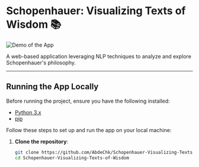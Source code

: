 # Schopenhauer: Visualizing Texts of Wisdom 📚

![Demo of the App](./media/v1.gif)

A web-based application leveraging NLP techniques to analyze and explore Schopenhauer's philosophy.

---

## Running the App Locally

Before running the project, ensure you have the following installed:

- [Python 3.x](https://www.python.org/downloads/)
- [pip](https://pip.pypa.io/en/stable/)

Follow these steps to set up and run the app on your local machine:

1. **Clone the repository**:
   ```bash
   git clone https://github.com/AbdeChk/Schopenhauer-Visualizing-Texts-of-Wisdom.git
   cd Schopenhauer-Visualizing-Texts-of-Wisdom
